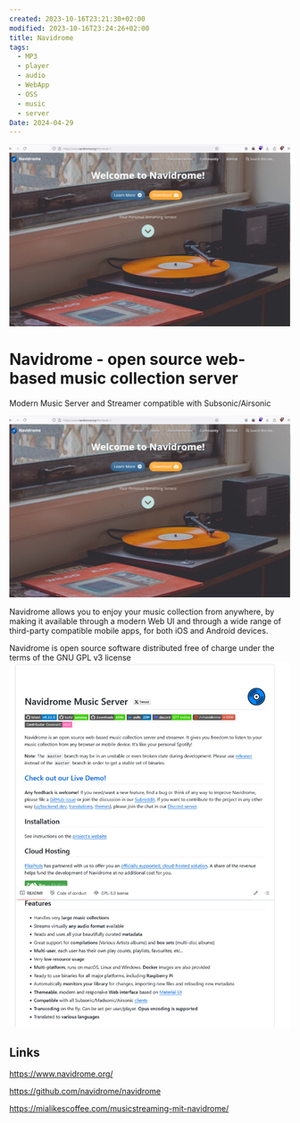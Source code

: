 ```yaml
---
created: 2023-10-16T23:21:30+02:00
modified: 2023-10-16T23:24:26+02:00
title: Navidrome
tags:
  - MP3
  - player
  - audio
  - WebApp
  - OSS
  - music
  - server
Date: 2024-04-29
---
```


![](../_asset/2023-10-16-Navidrome_image_1.png)

# Navidrome - open source web-based music collection server

Modern Music Server and Streamer compatible with Subsonic/Airsonic




![](../_asset/2023-10-16-Navidrome_image_1.png)

Navidrome allows you to enjoy your music collection from anywhere, by making it available through a modern Web UI and through a wide range of third-party compatible mobile apps, for both iOS and Android devices.

Navidrome is open source software distributed free of charge under the terms of the GNU GPL v3 license
![](../_asset/2023-10-16-Navidrome_image_2.png)

## Links 

<https://www.navidrome.org/>

<https://github.com/navidrome/navidrome>

<https://mialikescoffee.com/musicstreaming-mit-navidrome/>
